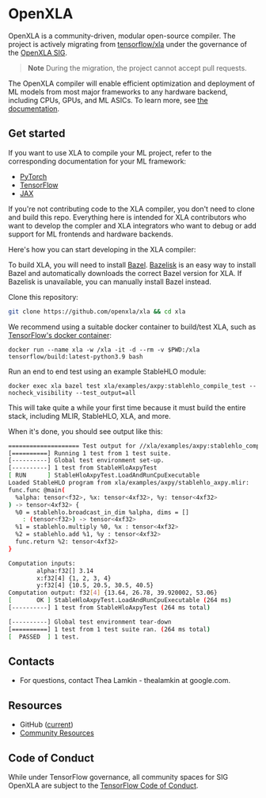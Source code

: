 # OpenXLA

OpenXLA is a community-driven, modular open-source compiler. The project is
actively migrating from
[tensorflow/xla](https://github.com/tensorflow/tensorflow/tree/e2009cbe954b5c7644eecd77243cd4dfee14ff8d/tensorflow/compiler/xla)
under the governance of the
[OpenXLA SIG](https://github.com/tensorflow/community/pull/419/).

> **Note** During the migration, the project cannot accept pull requests.

The OpenXLA compiler will enable efficient optimization and deployment of ML
models from most major frameworks to any hardware backend, including CPUs, GPUs,
and ML ASICs. To learn more, see [the documentation](docs/index.md).

## Get started

If you want to use XLA to compile your ML project, refer to the corresponding
documentation for your ML framework:

* [PyTorch](https://pytorch.org/xla)
* [TensorFlow](https://www.tensorflow.org/xla)
* [JAX](https://jax.readthedocs.io/en/latest/notebooks/quickstart.html)

If you're not contributing code to the XLA compiler, you don't need to clone and
build this repo. Everything here is intended for XLA contributors who want to
develop the compler and XLA integrators who want to debug or add support for ML
frontends and hardware backends.

Here's how you can start developing in the XLA compiler:

To build XLA, you will need to install [Bazel](https://bazel.build/install).
[Bazelisk](https://github.com/bazelbuild/bazelisk#readme) is an easy way to
install Bazel and automatically downloads the correct Bazel version for XLA. If
Bazelisk is unavailable, you can manually install Bazel instead.

Clone this repository:

```sh
git clone https://github.com/openxla/xla && cd xla
```

We recommend using a suitable docker container to build/test XLA, such as
[TensorFlow's docker container](https://www.tensorflow.org/install/docker):

```
docker run --name xla -w /xla -it -d --rm -v $PWD:/xla tensorflow/build:latest-python3.9 bash
```

Run an end to end test using an example StableHLO module:

```
docker exec xla bazel test xla/examples/axpy:stablehlo_compile_test --nocheck_visibility --test_output=all
```

This will take quite a while your first time because it must build the entire
stack, including MLIR, StableHLO, XLA, and more.

When it's done, you should see output like this:

```sh
==================== Test output for //xla/examples/axpy:stablehlo_compile_test:
[==========] Running 1 test from 1 test suite.
[----------] Global test environment set-up.
[----------] 1 test from StableHloAxpyTest
[ RUN      ] StableHloAxpyTest.LoadAndRunCpuExecutable
Loaded StableHLO program from xla/examples/axpy/stablehlo_axpy.mlir:
func.func @main(
  %alpha: tensor<f32>, %x: tensor<4xf32>, %y: tensor<4xf32>
) -> tensor<4xf32> {
  %0 = stablehlo.broadcast_in_dim %alpha, dims = []
    : (tensor<f32>) -> tensor<4xf32>
  %1 = stablehlo.multiply %0, %x : tensor<4xf32>
  %2 = stablehlo.add %1, %y : tensor<4xf32>
  func.return %2: tensor<4xf32>
}

Computation inputs:
        alpha:f32[] 3.14
        x:f32[4] {1, 2, 3, 4}
        y:f32[4] {10.5, 20.5, 30.5, 40.5}
Computation output: f32[4] {13.64, 26.78, 39.920002, 53.06}
[       OK ] StableHloAxpyTest.LoadAndRunCpuExecutable (264 ms)
[----------] 1 test from StableHloAxpyTest (264 ms total)

[----------] Global test environment tear-down
[==========] 1 test from 1 test suite ran. (264 ms total)
[  PASSED  ] 1 test.
```

## Contacts

*   For questions, contact Thea Lamkin - thealamkin at google.com.

## Resources

*   GitHub
    ([current](https://github.com/tensorflow/tensorflow/tree/master/tensorflow/compiler/xla))
*   [Community Resources](https://github.com/openxla/community)

## Code of Conduct

While under TensorFlow governance, all community spaces for SIG OpenXLA are
subject to the
[TensorFlow Code of Conduct](https://github.com/tensorflow/tensorflow/blob/master/CODE_OF_CONDUCT.md).

